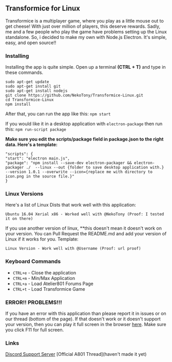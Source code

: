 ## Transformice for Linux

Transformice is a multiplayer game, where you play as a little mouse out to get cheese! With just over million of players, this deserve rewards. Sadly, me and a few people who play the game have problems setting up the Linux standalone. So, i decided to make my own with Node.js Electron. It's simple, easy, and open source!!

### Installing

Installing the app is quite simple. Open up a terminal **(CTRL + T)** and type in these commands.

```
sudo apt-get update
sudo apt-get install git
sudo apt-get install nodejs
git clone https://github.com/NekoTony/Transformice-Linux.git
cd Transformice-Linux
npm install
```

After that, you can run the app like this:
```npm start```

If you would like it in a desktop application with `electron-package` then run this:
```npm run-script package```

**Make sure you edit the scripts/package field in package.json to the right data. Here's a template:**

```
"scripts": {
"start": "electron main.js",
"package": "npm install --save-dev electron-packager && electron-packager ./  --linux --out {folder to save desktop application with.} --version 1.0.1 --overwrite --icon={replace me with directory to icon.png in the source file.}"
}
```

### Linux Versions

Here's a list of Linux Dists that work well with this application:

```
Ubuntu 16.04 Xerial x86 - Worked well with @NekoTony (Proof: I tested it on there)
```

If you use another version of linux, **this doesn't mean it doesn't work on your version. You can Pull Request the README.md and add your version of Linux if it works for you. Template:

```
Linux Version - Work well with @Username (Proof: url proof)
```

### Keyboard Commands

*  `CTRL+e` - Close the application 
*  `CTRL+m` - Min/Max Application
*  `CTRL+a` - Load Atelier801 Forums Page
*  `CTRL+t` - Load Transformice Game

### ERROR!! PROBLEMS!!!

If you have an error with this application than please report it in issues or on our thread (bottom of the page). If that doesn't work or it doesn't support your version, then you can play it full screen in the browser [here](http://www.transformice.com/TransformiceChargeur.swf). Make sure you click F11 for full screen.


### Links

[Discord Support Server](https://discord.gg/mBU7rSv)
[Official A801 Thread](haven't made it yet)
